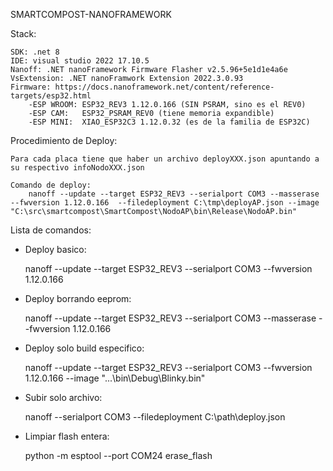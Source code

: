 SMARTCOMPOST-NANOFRAMEWORK 

Stack: 

    SDK: .net 8
    IDE: visual studio 2022 17.10.5
    Nanoff: .NET nanoFramework Firmware Flasher v2.5.96+5e1d1e4a6e
    VsExtension: .NET nanoFramwork Extension 2022.3.0.93
    Firmware: https://docs.nanoframework.net/content/reference-targets/esp32.html
        -ESP WROOM: ESP32_REV3 1.12.0.166 (SIN PSRAM, sino es el REV0)
        -ESP CAM:   ESP32_PSRAM_REV0 (tiene memoria expandible)
        -ESP MINI:  XIAO_ESP32C3 1.12.0.32 (es de la familia de ESP32C)

Procedimiento de Deploy:

    Para cada placa tiene que haber un archivo deployXXX.json apuntando a su respectivo infoNodoXXX.json

    Comando de deploy:
        nanoff --update --target ESP32_REV3 --serialport COM3 --masserase --fwversion 1.12.0.166  --filedeployment C:\tmp\deployAP.json --image "C:\src\smartcompost\SmartCompost\NodoAP\bin\Release\NodoAP.bin"

Lista de comandos:

* Deploy basico:

    nanoff --update --target ESP32_REV3 --serialport COM3 --fwversion 1.12.0.166

* Deploy borrando eeprom:

    nanoff --update --target ESP32_REV3 --serialport COM3 --masserase --fwversion 1.12.0.166

* Deploy solo build especifico:

    nanoff --update --target ESP32_REV3 --serialport COM3 --fwversion 1.12.0.166 --image "...\bin\Debug\Blinky.bin"

* Subir solo archivo:

    nanoff --serialport COM3 --filedeployment C:\path\deploy.json

* Limpiar flash entera:  

    python -m esptool --port COM24 erase_flash


